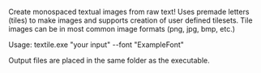 Create monospaced textual images from raw text!
Uses premade letters (tiles) to make images and supports creation of user defined tilesets.
Tile images can be in most common image formats (png, jpg, bmp, etc.)

Usage:
textile.exe "your input" --font "ExampleFont"

Output files are placed in the same folder as the executable.
